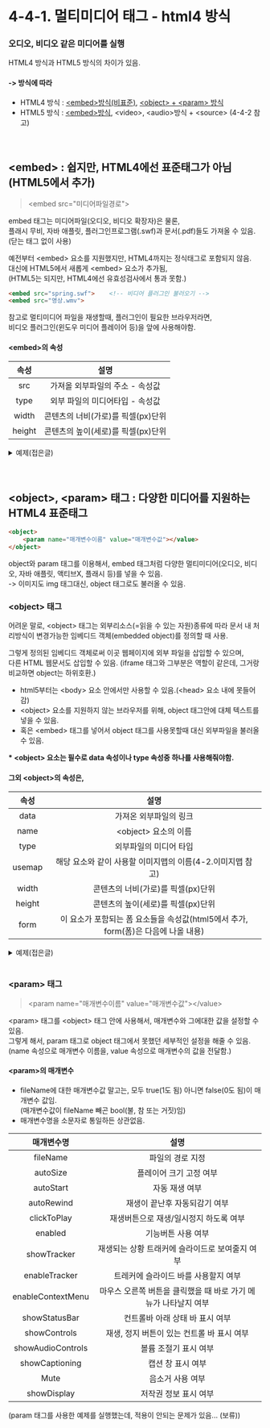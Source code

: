 # 4-4-1. 멀티미디어 태그 - html4 방식
### 오디오, 비디오 같은 미디어를 실행 
HTML4 방식과 HTML5 방식의 차이가 있음.  

#### -> 방식에 따라
- HTML4 방식 : <a href="#embed">\<embed>방식(비표준)</a>, <a href="#object">\<object> + \<param> 방식</a>
- HTML5 방식 : <a href="#embed">\<embed>방식</a>, \<video>, \<audio>방식 + \<source> (4-4-2 참고)   
<br><br> 

## \<embed> : 쉽지만, HTML4에선 표준태그가 아님 (HTML5에서 추가) <a name="embed"></a>
> \<embed src="미디어파일경로">

embed 태그는 미디어파일(오디오, 비디오 확장자)은 물론,  
플래시 무비, 자바 애플릿, 플러그인프로그램(.swf)과 문서(.pdf)들도 가져올 수 있음. (닫는 태그 없이 사용)

예전부터 \<embed> 요소를 지원했지만, HTML4까지는 정식태그로 포함되지 않음.   
대신에 HTML5에서 새롭게 \<embed> 요소가 추가됨,  
(HTML5는 되지만, HTML4에선 유효성검사에서 통과 못함.)

```html
<embed src="spring.swf">    <!-- 비디어 플러그인 불러오기 -->
<embed src="영상.wmv">
```

참고로 멀티미디어 파일을 재생할때, 플러그인이 필요한 브라우저라면,   
비디오 플러그인(윈도우 미디어 플레이어 등)을 앞에 사용해야함.

#### \<embed>의 속성
속성|설명
:---:|:---:
src|가져올 외부파일의 주소 - 속성값
type|외부 파일의 미디어타입 - 속성값
width|콘텐츠의 너비(가로)를 픽셀(px)단위
height|콘텐츠의 높이(세로)를 픽셀(px)단위

<details>
  <summary>예제(접은글)</summary>
  
  ### 예제코드
    <embed src="C:\Users\user\Documents\Summer.pdf" width="600" height="400">
    <embed src="C:\Users\user\Documents\summer_of_kikujiro_ost_summer_720p.mp4" width="500" height="300">

  ### 실행결과
  ![embed예제](https://user-images.githubusercontent.com/48408417/78541660-f1e06600-7830-11ea-8822-1ba4dffc4bf9.png)
  보시다 시피 pdf 파일과 mp4 파일을 불러온 모습을 확인 할 수 있다.  
  ###### (hwp(한컴), doc(워드)파일은 사용할 때 웹브라우저에서 보여지는 게 아니라, 다운이 됨;; (크롬브라우저 기준))
</details>
<br>

<br> 


## \<object>, \<param> 태그 : 다양한 미디어를 지원하는 HTML4 표준태그 <a name="object"></a>

```html
<object>  
    <param name="매개변수이름" value="매개변수값"></value>  
</object>
```

object와 param 태그를 이용해서, embed 태그처럼 다양한 멀티미디어(오디오, 비디오, 자바 애플릿, 액티브X, 플래시 등)를 넣을 수 있음.  
-> 이미지도 img 태그대신, object 태그로도 불러올 수 있음. 


### \<object> 태그 
어려운 말로, \<object> 태그는 외부리소스(=읽을 수 있는 자원)종류에 따라 
문서 내 처리방식이 변경가능한 임베디드 객체(embedded object)를 정의할 때 사용.
   
그렇게 정의된 임베디드 객체로써 이곳 웹페이지에 외부 파일을 삽입할 수 있으며,  
다른 HTML 웹문서도 삽입할 수 있음. (iframe 태그와 그부분은 역할이 같은데, 그거랑 비교하면 object는 하위호환.) 

- html5부터는 \<body> 요소 안에서만 사용할 수 있음.(\<head> 요소 내에 못들어감)    
- \<object> 요소를 지원하지 않는 브라우저를 위해, object 태그안에 대체 텍스트를 넣을 수 있음.  
- 혹은 \<embed> 태그를 넣어서 object 태그를 사용못할때 대신 외부파일을 불러올 수 있음.

__* \<object> 요소는 필수로 data 속성이나 type 속성중 하나를 사용해줘야함.__ 
#### 그외 \<object>의 속성은,

속성|설명
:---:|:---:
data|가져온 외부파일의 링크
name|\<object> 요소의 이름
type|외부파일의 미디어 타입
usemap|해당 요소와 같이 사용할 이미지맵의 이름(4-2.이미지맵 참고)
width|콘텐츠의 너비(가로)를 픽셀(px)단위
height|콘텐츠의 높이(세로)를 픽셀(px)단위
form|이 요소가 포함되는 폼 요소들을 속성값(html5에서 추가, form(폼)은 다음에 나올 내용)

<details>
  <summary>예제(접은글)</summary>
  
  ### 예제코드
    <object data="C:\Users\user\Documents\[3분 양심] 1지보살의 각성_홍익학당.윤홍식.mp4" height="300" width="600">
        만약 이글을 보고 계시다면 현재 사용 중인 브라우저는 object를 지원하지 않습니다!
    </object>

  ### 실행결과
  ![object예제](https://user-images.githubusercontent.com/48408417/78542562-50f2aa80-7832-11ea-88da-6b8737b05fcf.png)
</details>
<br>


### \<param> 태그
> \<param name="매개변수이름" value="매개변수값">\</value>

\<param> 태그를 \<object> 태그 안에 사용해서, 매개변수와 그에대한 값을 설정할 수 있음.  
그렇게 해서, param 태그로 object 태그에서 못했던 세부적인 설정을 해줄 수 있음.  
(name 속성으로 매개변수 이름을, value 속성으로 매개변수의 값을 전달함.)

#### \<param>의 매개변수 
- fileName에 대한 매개변수값 말고는, 모두 true(1도 됨) 아니면 false(0도 됨)이 매개변수 값임.  
(매개변수값이 fileName 빼곤 bool(불, 참 또는 거짓)임)
- 매개변수명을 소문자로 통일하든 상관없음.

매개변수명|설명
:---:|:---:
fileName|파일의 경로 지정
autoSize|플레이어 크기 고정 여부
autoStart|자동 재생 여부
autoRewind|재생이 끝난후 자동되감기 여부
clickToPlay|재생버튼으로 재생/일시정지 하도록 여부
enabled|기능버튼 사용 여부
showTracker|재생되는 상황 트래커에 슬라이드로 보여줄지 여부
enableTracker|트레커에 슬라이드 바를 사용할지 여부
enableContextMenu|마우스 오른쪽 버튼을 클릭했을 때 바로 가기 메뉴가 나타날지 여부
showStatusBar|컨트롤바 아래 상태 바 표시 여부
showControls|재생, 정지 버튼이 있는 컨트롤 바 표시 여부
showAudioControls|볼륨 조절기 표시 여부
showCaptioning|캡션 창 표시 여부
Mute|음소거 사용 여부
showDisplay|저작권 정보 표시 여부

(param 태그를 사용한 예제를 실행했는데, 적용이 안되는 문제가 있음... (보류))
